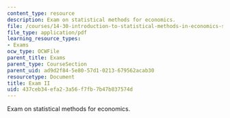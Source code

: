 ```yaml
---
content_type: resource
description: Exam on statistical methods for economics.
file: /courses/14-30-introduction-to-statistical-methods-in-economics-spring-2009/437ceb34efa23a56f7fb7b47b837574d_MIT14_30s09_exam02_09.pdf
file_type: application/pdf
learning_resource_types:
- Exams
ocw_type: OCWFile
parent_title: Exams
parent_type: CourseSection
parent_uid: ad9d2f84-5e80-57d1-0213-679562acab30
resourcetype: Document
title: Exam II
uid: 437ceb34-efa2-3a56-f7fb-7b47b837574d
---
```

Exam on statistical methods for economics.

